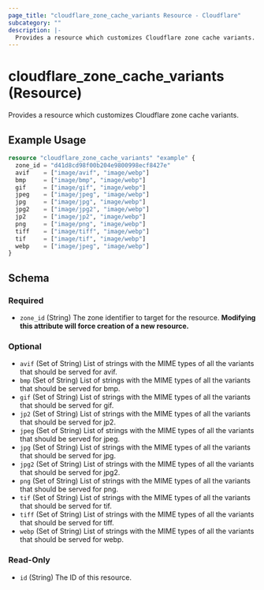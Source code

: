 ```yaml
---
page_title: "cloudflare_zone_cache_variants Resource - Cloudflare"
subcategory: ""
description: |-
  Provides a resource which customizes Cloudflare zone cache variants.
---
```


# cloudflare_zone_cache_variants (Resource)

Provides a resource which customizes Cloudflare zone cache variants.

## Example Usage

```terraform
resource "cloudflare_zone_cache_variants" "example" {
  zone_id = "d41d8cd98f00b204e9800998ecf8427e"
  avif    = ["image/avif", "image/webp"]
  bmp     = ["image/bmp", "image/webp"]
  gif     = ["image/gif", "image/webp"]
  jpeg    = ["image/jpeg", "image/webp"]
  jpg     = ["image/jpg", "image/webp"]
  jpg2    = ["image/jpg2", "image/webp"]
  jp2     = ["image/jp2", "image/webp"]
  png     = ["image/png", "image/webp"]
  tiff    = ["image/tiff", "image/webp"]
  tif     = ["image/tif", "image/webp"]
  webp    = ["image/jpeg", "image/webp"]
}
```
<!-- schema generated by tfplugindocs -->
## Schema

### Required

- `zone_id` (String) The zone identifier to target for the resource. **Modifying this attribute will force creation of a new resource.**

### Optional

- `avif` (Set of String) List of strings with the MIME types of all the variants that should be served for avif.
- `bmp` (Set of String) List of strings with the MIME types of all the variants that should be served for bmp.
- `gif` (Set of String) List of strings with the MIME types of all the variants that should be served for gif.
- `jp2` (Set of String) List of strings with the MIME types of all the variants that should be served for jp2.
- `jpeg` (Set of String) List of strings with the MIME types of all the variants that should be served for jpeg.
- `jpg` (Set of String) List of strings with the MIME types of all the variants that should be served for jpg.
- `jpg2` (Set of String) List of strings with the MIME types of all the variants that should be served for jpg2.
- `png` (Set of String) List of strings with the MIME types of all the variants that should be served for png.
- `tif` (Set of String) List of strings with the MIME types of all the variants that should be served for tif.
- `tiff` (Set of String) List of strings with the MIME types of all the variants that should be served for tiff.
- `webp` (Set of String) List of strings with the MIME types of all the variants that should be served for webp.

### Read-Only

- `id` (String) The ID of this resource.


